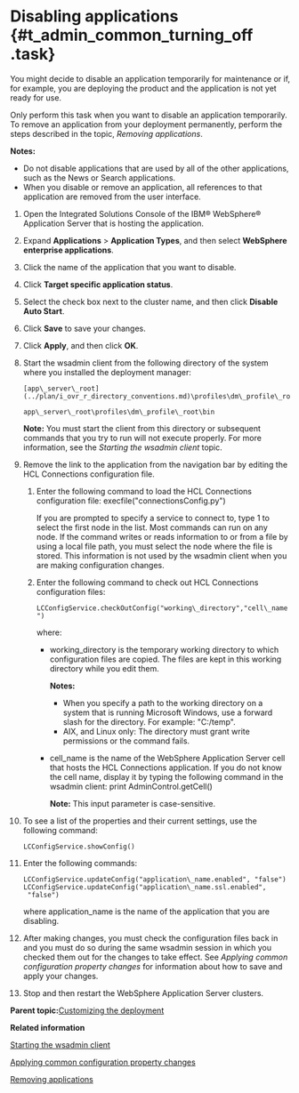# Disabling applications {#t_admin_common_turning_off .task}

You might decide to disable an application temporarily for maintenance or if, for example, you are deploying the product and the application is not yet ready for use.

Only perform this task when you want to disable an application temporarily. To remove an application from your deployment permanently, perform the steps described in the topic, *Removing applications*.

**Notes:**

-   Do not disable applications that are used by all of the other applications, such as the News or Search applications.
-   When you disable or remove an application, all references to that application are removed from the user interface.

1.  Open the Integrated Solutions Console of the IBM® WebSphere® Application Server that is hosting the application.

2.  Expand **Applications** \> **Application Types**, and then select **WebSphere enterprise applications**.

3.  Click the name of the application that you want to disable.

4.  Click **Target specific application status**.

5.  Select the check box next to the cluster name, and then click **Disable Auto Start**.

6.  Click **Save** to save your changes.

7.  Click **Apply**, and then click **OK**.

8.  Start the wsadmin client from the following directory of the system where you installed the deployment manager:

    ```
    [app\_server\_root](../plan/i_ovr_r_directory_conventions.md)\profiles\dm\_profile\_root\bin
    ```

    ```
    app\_server\_root\profiles\dm\_profile\_root\bin
    ```

    **Note:** You must start the client from this directory or subsequent commands that you try to run will not execute properly. For more information, see the *Starting the wsadmin client* topic.

9.  Remove the link to the application from the navigation bar by editing the HCL Connections configuration file.

    1.  Enter the following command to load the HCL Connections configuration file: execfile\("connectionsConfig.py"\)

        If you are prompted to specify a service to connect to, type 1 to select the first node in the list. Most commands can run on any node. If the command writes or reads information to or from a file by using a local file path, you must select the node where the file is stored. This information is not used by the wsadmin client when you are making configuration changes.

    2.  Enter the following command to check out HCL Connections configuration files:

        `LCConfigService.checkOutConfig("working\_directory","cell\_name")`

        where:

        -   working\_directory is the temporary working directory to which configuration files are copied. The files are kept in this working directory while you edit them.

            **Notes:**

            -   When you specify a path to the working directory on a system that is running Microsoft Windows, use a forward slash for the directory. For example: "C:/temp".
            -   AIX, and Linux only: The directory must grant write permissions or the command fails.
        -   cell\_name is the name of the WebSphere Application Server cell that hosts the HCL Connections application. If you do not know the cell name, display it by typing the following command in the wsadmin client: print AdminControl.getCell\(\)

            **Note:** This input parameter is case-sensitive.

10. To see a list of the properties and their current settings, use the following command:

    ```
    LCConfigService.showConfig()
    ```

11. Enter the following commands:

    ```
    LCConfigService.updateConfig("application\_name.enabled", "false")
    LCConfigService.updateConfig("application\_name.ssl.enabled", 
     "false")
    ```

    where application\_name is the name of the application that you are disabling.

12. After making changes, you must check the configuration files back in and you must do so during the same wsadmin session in which you checked them out for the changes to take effect. See *Applying common configuration property changes* for information about how to save and apply your changes.

13. Stop and then restart the WebSphere Application Server clusters.


**Parent topic:**[Customizing the deployment](../admin/c_admin_common_customizing.md)

**Related information**  


[Starting the wsadmin client](../admin/t_admin_wsadmin_starting.md)

[Applying common configuration property changes](../admin/t_admin_common_save_changes.md)

[Removing applications](../install/t_remove_applications.md)

